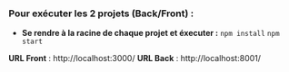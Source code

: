 ### Pour exécuter les 2 projets (Back/Front) :

- **Se rendre à la racine de chaque projet et éxecuter :**
  `npm install`
  `npm start`

**URL Front** : http://localhost:3000/
**URL Back** : http://localhost:8001/
